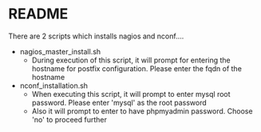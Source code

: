 README
======

There are 2 scripts which installs nagios and nconf....

- nagios\_master\_install.sh
    - During execution of this script, it will prompt for entering the hostname for postfix configuration. Please enter the fqdn of the hostname
- nconf\_installation.sh 
    - When executing this script, it will prompt to enter mysql root password. Please enter 'mysql' as the root password
    - Also it will prompt to enter to have phpmyadmin password. Choose 'no' to proceed further 
